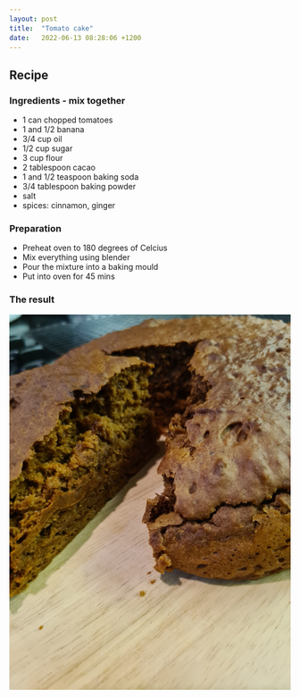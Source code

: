 ```yaml
---
layout: post
title:  "Tomato cake"
date:   2022-06-13 08:28:06 +1200
---
```


## Recipe

### Ingredients - mix together
- 1 can chopped tomatoes
- 1 and 1/2 banana
- 3/4 cup oil
- 1/2 cup sugar
- 3 cup flour 
- 2 tablespoon cacao
- 1 and 1/2 teaspoon baking soda
- 3/4 tablespoon baking powder
- salt
- spices: cinnamon, ginger

### Preparation
- Preheat oven to 180 degrees of Celcius
- Mix everything using blender
- Pour the mixture into a baking mould 
- Put into oven for 45 mins

### The result
![](/img/tomato-cake.jpg)
